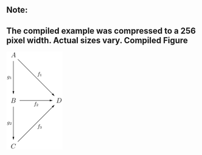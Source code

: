 Note:
-----

The compiled example was compressed to a 256
pixel width. Actual sizes vary.
Compiled Figure
---------------
![Example](Commutative_Diagram_002.png)
